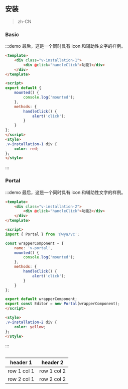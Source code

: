 ## 安装

> zh-CN

### Basic

:::demo 最后，这是一个同时具有 icon 和辅助性文字的样例。
```html
<template>
	<div class="v-installation-1">
		<div @click="handleClick">功能1</div>
	</div>
</template>

<script>
export default {
	mounted() {
		console.log('mounted');
	},
	methods: {
		handleClick() {
			alert('click');
		}
	}
};
</script>
<style>
.v-installation-1 div {
	color: red;
};
</style>
```
:::

### Portal

:::demo 最后，这是一个同时具有 icon 和辅助性文字的样例。
```html
<template>
	<div class="v-installation-2">
		<div @click="handleClick">功能2</div>
	</div>
</template>

<script>
import { Portal } from '@wya/vc';

const wrapperComponent = {
	name: 'v-portal',
	mounted() {
		console.log('mounted');
	},
	methods: {
		handleClick() {
			alert('click');
		}
	}
};

export default wrapperComponent;
export const Editor = new Portal(wrapperComponent); 
</script>

<style>
.v-installation-2 div {
	color: yellow;
};
</style>
```
:::

##

header 1 | header 2
---|---
row 1 col 1 | row 1 col 2
row 2 col 1 | row 2 col 2


